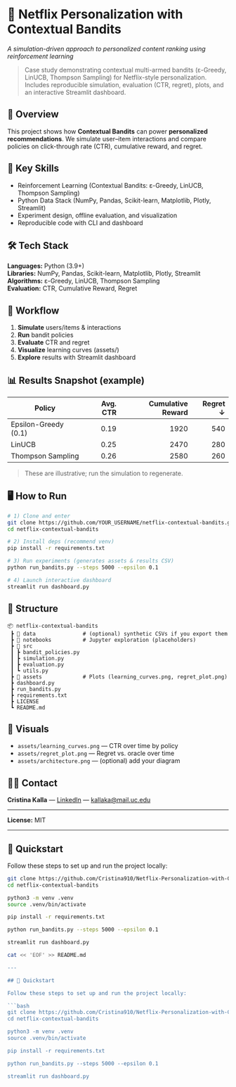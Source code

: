 # 🎯 Netflix Personalization with Contextual Bandits
_A simulation-driven approach to personalized content ranking using reinforcement learning_

> Case study demonstrating contextual multi-armed bandits (ε-Greedy, LinUCB, Thompson Sampling) for Netflix-style personalization. Includes reproducible simulation, evaluation (CTR, regret), plots, and an interactive Streamlit dashboard.

## 📌 Overview
This project shows how **Contextual Bandits** can power **personalized recommendations**. We simulate user–item interactions and compare policies on click-through rate (CTR), cumulative reward, and regret.

## 🚀 Key Skills
- Reinforcement Learning (Contextual Bandits: ε-Greedy, LinUCB, Thompson Sampling)
- Python Data Stack (NumPy, Pandas, Scikit-learn, Matplotlib, Plotly, Streamlit)
- Experiment design, offline evaluation, and visualization
- Reproducible code with CLI and dashboard

## 🛠️ Tech Stack
**Languages:** Python (3.9+)  
**Libraries:** NumPy, Pandas, Scikit-learn, Matplotlib, Plotly, Streamlit  
**Algorithms:** ε-Greedy, LinUCB, Thompson Sampling  
**Evaluation:** CTR, Cumulative Reward, Regret

## 🔄 Workflow
1) **Simulate** users/items & interactions  
2) **Run** bandit policies  
3) **Evaluate** CTR and regret  
4) **Visualize** learning curves (assets/)  
5) **Explore** results with Streamlit dashboard

## 📊 Results Snapshot (example)
| Policy | Avg. CTR | Cumulative Reward | Regret ↓ |
|---|---:|---:|---:|
| Epsilon-Greedy (0.1) | 0.19 | 1920 | 540 |
| LinUCB | 0.25 | 2470 | 280 |
| Thompson Sampling | 0.26 | 2580 | 260 |

> These are illustrative; run the simulation to regenerate.

## 🖥️ How to Run
```bash
# 1) Clone and enter
git clone https://github.com/YOUR_USERNAME/netflix-contextual-bandits.git
cd netflix-contextual-bandits

# 2) Install deps (recommend venv)
pip install -r requirements.txt

# 3) Run experiments (generates assets & results CSV)
python run_bandits.py --steps 5000 --epsilon 0.1

# 4) Launch interactive dashboard
streamlit run dashboard.py
```

## 📂 Structure
```
📦 netflix-contextual-bandits
 ┣ 📂 data               # (optional) synthetic CSVs if you export them
 ┣ 📂 notebooks          # Jupyter exploration (placeholders)
 ┣ 📂 src
 ┃ ┣ bandit_policies.py
 ┃ ┣ simulation.py
 ┃ ┣ evaluation.py
 ┃ ┗ utils.py
 ┣ 📂 assets             # Plots (learning_curves.png, regret_plot.png)
 ┣ dashboard.py
 ┣ run_bandits.py
 ┣ requirements.txt
 ┣ LICENSE
 ┗ README.md
```

## 📸 Visuals
- `assets/learning_curves.png` — CTR over time by policy  
- `assets/regret_plot.png` — Regret vs. oracle over time  
- `assets/architecture.png` — (optional) add your diagram

## 🧑‍💼 Contact
**Cristina Kalla** — [LinkedIn](https://linkedin.com/in/CristinaKalla) — kallaka@mail.uc.edu

---
**License:** MIT

---

## 🚀 Quickstart

Follow these steps to set up and run the project locally:

```bash
git clone https://github.com/Cristina910/Netflix-Personalization-with-Contextual-Bandits.git
cd netflix-contextual-bandits

python3 -m venv .venv
source .venv/bin/activate

pip install -r requirements.txt

python run_bandits.py --steps 5000 --epsilon 0.1

streamlit run dashboard.py

cat << 'EOF' >> README.md

---

## 🚀 Quickstart

Follow these steps to set up and run the project locally:

```bash
git clone https://github.com/Cristina910/Netflix-Personalization-with-Contextual-Bandits.git
cd netflix-contextual-bandits

python3 -m venv .venv
source .venv/bin/activate

pip install -r requirements.txt

python run_bandits.py --steps 5000 --epsilon 0.1

streamlit run dashboard.py

